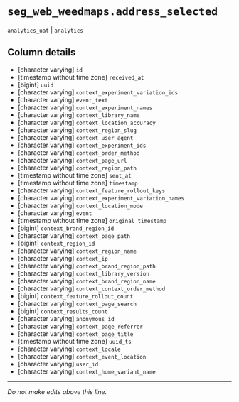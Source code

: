 # `seg_web_weedmaps.address_selected`
`analytics_uat` | `analytics`

## Column details
* [character varying] `id`
* [timestamp without time zone] `received_at`
* [bigint]    `uuid`
* [character varying] `context_experiment_variation_ids`
* [character varying] `event_text`
* [character varying] `context_experiment_names`
* [character varying] `context_library_name`
* [character varying] `context_location_accuracy`
* [character varying] `context_region_slug`
* [character varying] `context_user_agent`
* [character varying] `context_experiment_ids`
* [character varying] `context_order_method`
* [character varying] `context_page_url`
* [character varying] `context_region_path`
* [timestamp without time zone] `sent_at`
* [timestamp without time zone] `timestamp`
* [character varying] `context_feature_rollout_keys`
* [character varying] `context_experiment_variation_names`
* [character varying] `context_location_mode`
* [character varying] `event`
* [timestamp without time zone] `original_timestamp`
* [bigint]    `context_brand_region_id`
* [character varying] `context_page_path`
* [bigint]    `context_region_id`
* [character varying] `context_region_name`
* [character varying] `context_ip`
* [character varying] `context_brand_region_path`
* [character varying] `context_library_version`
* [character varying] `context_brand_region_name`
* [character varying] `context_context_order_method`
* [bigint]    `context_feature_rollout_count`
* [character varying] `context_page_search`
* [bigint]    `context_results_count`
* [character varying] `anonymous_id`
* [character varying] `context_page_referrer`
* [character varying] `context_page_title`
* [timestamp without time zone] `uuid_ts`
* [character varying] `context_locale`
* [character varying] `context_event_location`
* [character varying] `user_id`
* [character varying] `context_home_variant_name`

-------------------------------------------------------------------------------
*Do not make edits above this line.*
